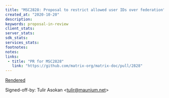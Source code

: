```yaml
---
title: "MSC2828: Proposal to restrict allowed user IDs over federation"
created_at: "2020-10-20"
description:
keywords: proposal-in-review
client_stats:
server_stats:
sdk_stats:
services_stats:
footnotes:
notes:
links:
 - title: "PR for MSC2828"
   link: "https://github.com/matrix-org/matrix-doc/pull/2828"
---
```

[Rendered](https://github.com/tulir/matrix-doc/blob/restrict-user-ids/proposals/2828-restrict-user-ids.md)

Signed-off-by: Tulir Asokan &lt;tulir@maunium.net&gt;
